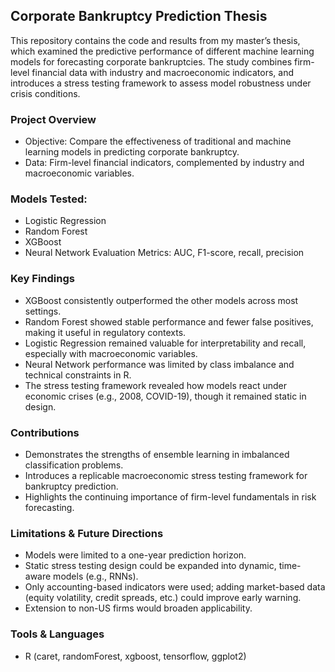 ## Corporate Bankruptcy Prediction Thesis
This repository contains the code and results from my master’s thesis, which examined the predictive performance of different machine learning models for forecasting corporate bankruptcies. The study combines firm-level financial data with industry and macroeconomic indicators, and introduces a stress testing framework to assess model robustness under crisis conditions.

### Project Overview
- Objective: Compare the effectiveness of traditional and machine learning models in predicting corporate bankruptcy.
- Data: Firm-level financial indicators, complemented by industry and macroeconomic variables.

### Models Tested:
- Logistic Regression
- Random Forest
- XGBoost
- Neural Network
Evaluation Metrics: AUC, F1-score, recall, precision

### Key Findings
- XGBoost consistently outperformed the other models across most settings.
- Random Forest showed stable performance and fewer false positives, making it useful in regulatory contexts.
- Logistic Regression remained valuable for interpretability and recall, especially with macroeconomic variables.
- Neural Network performance was limited by class imbalance and technical constraints in R.
- The stress testing framework revealed how models react under economic crises (e.g., 2008, COVID-19), though it remained static in design.

### Contributions
- Demonstrates the strengths of ensemble learning in imbalanced classification problems.
- Introduces a replicable macroeconomic stress testing framework for bankruptcy prediction.
- Highlights the continuing importance of firm-level fundamentals in risk forecasting.

### Limitations & Future Directions
- Models were limited to a one-year prediction horizon.
- Static stress testing design could be expanded into dynamic, time-aware models (e.g., RNNs).
- Only accounting-based indicators were used; adding market-based data (equity volatility, credit spreads, etc.) could improve early warning.
- Extension to non-US firms would broaden applicability.

### Tools & Languages
- R (caret, randomForest, xgboost, tensorflow, ggplot2)
